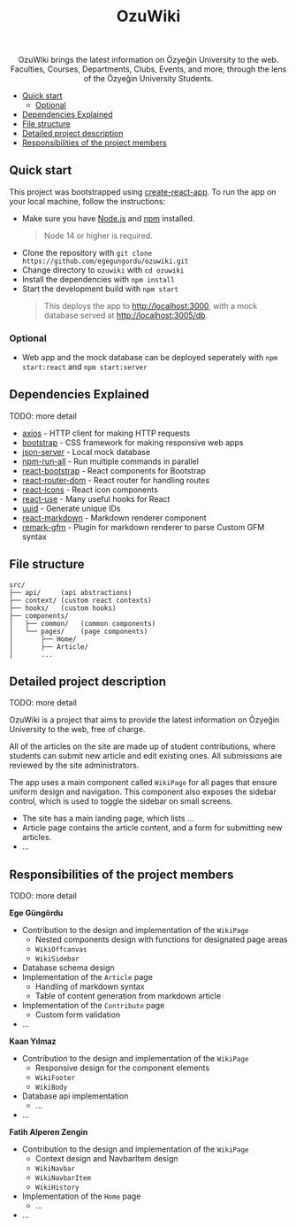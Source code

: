 <p align="center">
  <h1 align="center">OzuWiki<br></br></h1>

  <p align="center">
    OzuWiki brings the latest information on Özyeğin University to the web. Faculties, Courses, Departments, Clubs, Events, and more, through the lens of the Özyeğin University Students.
    <br>
  </p>

</p>

- [Quick start](#quick-start)
  - [Optional](#optional)
- [Dependencies Explained](#dependencies-explained)
- [File structure](#file-structure)
- [Detailed project description](#detailed-project-description)
- [Responsibilities of the project members](#responsibilities-of-the-project-members)

## Quick start

This project was bootstrapped using [create-react-app](https://create-react-app.dev/). To run the app on your local machine, follow the instructions:

- Make sure you have [Node.js](https://nodejs.org/) and [npm](https://www.npmjs.com/) installed.
  > Node 14 or higher is required.
- Clone the repository with `git clone https://github.com/egegungordu/ozuwiki.git`
- Change directory to `ozuwiki` with `cd ozuwiki`
- Install the dependencies with `npm install`
- Start the development build with `npm start`
  > This deploys the app to [http://localhost:3000](http://localhost:3000), with a mock database served at [http://localhost:3005/db](http://localhost:3005/db).

### Optional

- Web app and the mock database can be deployed seperately with `npm start:react` and `npm start:server`

## Dependencies Explained

TODO: more detail

- [axios](https://npmjs.com/package/axios) - HTTP client for making HTTP requests
- [bootstrap](https://getbootstrap.com/) - CSS framework for making responsive web apps
- [json-server](https://www.npmjs.com/package/json-server) - Local mock database
- [npm-run-all](https://www.npmjs.com/package/npm-run-all) - Run multiple commands in parallel
- [react-bootstrap](https://react-bootstrap.github.io/) - React components for Bootstrap
- [react-router-dom](https://reacttraining.com/react-router/web/guides/quick-start) - React router for handling routes
- [react-icons](https://react-icons.netlify.com/) - React icon components
- [react-use](https://www.npmjs.com/package/react-use) - Many useful hooks for React
- [uuid](https://www.npmjs.com/package/uuid) - Generate unique IDs
- [react-markdown](https://www.npmjs.com/package/react-markdown) - Markdown renderer component
- [remark-gfm](https://www.npmjs.com/package/remark-gfm) - Plugin for markdown renderer to parse Custom GFM syntax

## File structure

```text
src/
├── api/     (api abstractions)
├── context/ (custom react contexts)
├── hooks/   (custom hooks)
├── components/
│   ├── common/   (common components)
│   └── pages/    (page components)
│       ├── Home/
│       ├── Article/
│       ...
```

## Detailed project description

TODO: more detail

OzuWiki is a project that aims to provide the latest information on Özyeğin University to the web, free of charge.

All of the articles on the site are made up of student contributions, where students can submit new article and edit existing ones. All submissions are reviewed by the site administrators.

The app uses a main component called `WikiPage` for all pages that ensure uniform design and navigation. This component also exposes the sidebar control, which is used to toggle the sidebar on small screens.

- The site has a main landing page, which lists ...
- Article page contains the article content, and a form for submitting new articles.
- ...

## Responsibilities of the project members

TODO: more detail

**Ege Güngördu**

- Contribution to the design and implementation of the `WikiPage`
  - Nested components design with functions for designated page areas
  - `WikiOffcanvas`
  - `WikiSidebar`
- Database schema design
- Implementation of the `Article` page
  - Handling of markdown syntax
  - Table of content generation from markdown article
- Implementation of the `Contribute` page
  - Custom form validation
- ...

**Kaan Yılmaz**

- Contribution to the design and implementation of the `WikiPage`
  - Responsive design for the component elements
  - `WikiFooter`
  - `WikiBody`
- Database api implementation
  - ...
- ...

**Fatih Alperen Zengin**

- Contribution to the design and implementation of the `WikiPage`
  - Context design and NavbarItem design
  - `WikiNavbar`
  - `WikiNavbarItem`
  - `WikiHistory`
- Implementation of the `Home` page
  - ...
- ...
